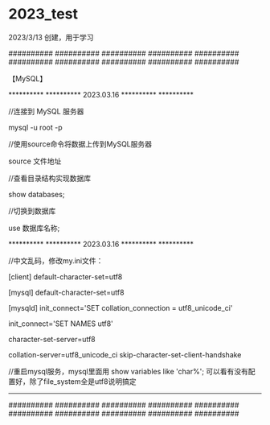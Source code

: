 # 2023_test

2023/3/13 创建，用于学习


########## ########## ########## ########## ########## ########## ########## ########## ########## ##########

【MySQL】


********** ********** 2023.03.16 ********** **********

//连接到 MySQL 服务器

mysql -u root -p

//使用source命令将数据上传到MySQL服务器

source 文件地址

//查看目录结构实现数据库

show databases;

//切换到数据库

use 数据库名称;


********** ********** 2023.03.16 ********** **********

//中文乱码，修改my.ini文件：

[client]
default-character-set=utf8

[mysql]
default-character-set=utf8

[mysqld]
init_connect='SET collation_connection = utf8_unicode_ci'

init_connect='SET NAMES utf8'

character-set-server=utf8

collation-server=utf8_unicode_ci skip-character-set-client-handshake

//重启mysql服务，mysql里面用 show variables like 'char%'; 可以看有没有配置好，除了file_system全是utf8说明搞定


********** ********** ********** ********** **********


########## ########## ########## ########## ########## ########## ########## ########## ########## ##########

